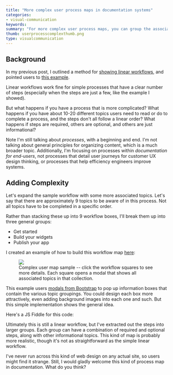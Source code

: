 ```yaml
---
title: "More complex user process maps in documentation systems"
categories:
- visual-communication
keywords:
summary: "For more complex user process maps, you can group the associated topics into larger collections. When users click a workflow step, you can show them all the relevant topics within that collection. This approach accommodates a more complex user process workflow."
thumb: userprocesscomplexthumb.png
type: visualcommunication
---
```


## Background

In my previous post, I outlined a method for [showing linear workflows](https://idratherbewriting.com/2016/05/30/building-a-workflow-user-map-with-css-and-js/), and pointed users to [this example](https://idratherbewriting.com/documentation-theme-jekyll/p2_sample1/).

Linear workflows work fine for simple processes that have a clear number of steps (especially when the steps are just a few, like the example I showed).

But what happens if you have a process that is more complicated? What happens if you have about 10-20 different topics users need to read or do to complete a process, and the steps don't all follow a linear order? What happens if steps are required, others are optional, and others are just informational?

Note I'm still talking about *processes*, with a beginning and end. I'm not talking about general principles for organizing content, which is a much broader topic. Additionally, I'm focusing on processes within *documentation for end-users*, not processes that detail user journeys for customer UX design thinking, or processes that help efficiency engineers improve systems.

## Adding Complexity

Let's expand the sample workflow with some more associated topics. Let's say that there are approximately 9 topics to be aware of in this process. Not all topics have to be completed in a specific order.

Rather than stacking these up into 9 workflow boxes, I'll break them up into three general groups:

* Get started
* Build your widgets
* Publish your app

I created an example of how to build this workflow map [here](https://idratherbewriting.com/documentation-theme-jekyll/p2_sample6/):

<figure><a href="https://idratherbewriting.com/documentation-theme-jekyll/p2_sample6/"><img src="{{ "https://s3-us-west-1.amazonaws.com/idratherbewritingmedia.com/images/complexusermapsample.png" | prepend: site.baseurl }}"/></a><figcaption>Complex user map sample -- click the workflow squares to see more details. Each square opens a modal that shows all associated topics in that collection.</figcaption></figure>

This example users [modals from Bootstrap](http://getbootstrap.com/javascript/#modals) to pop up information boxes that contain the various topic groupings. You could design each box more attractively, even adding background images into each one and such. But this simple implementation shows the general idea.

Here's a JS Fiddle for this code:

<script async src="http://jsfiddle.net/tomjoht/nuvcqbu5/embed/"></script>

Ultimately this is still a linear workflow, but I've extracted out the steps into larger groups. Each group can have a combination of required and optional steps, along with other informational topics. This kind of map is probably more realistic, though it's not as straightforward as the simple linear workflow.

I've never run across this kind of web design on any actual site, so users might find it strange. Still, I would gladly welcome this kind of process map in documentation. What do you think?
